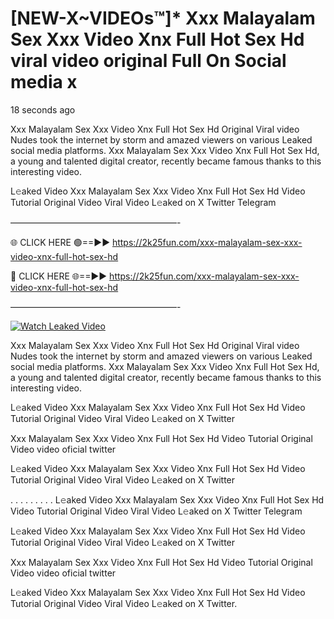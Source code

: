 # [NEW-X~VIDEOs™]* Xxx Malayalam Sex Xxx Video Xnx Full Hot Sex Hd viral video original Full On Social media x

18 seconds ago

Xxx Malayalam Sex Xxx Video Xnx Full Hot Sex Hd Original Viral video Nudes took the internet by storm and amazed viewers on various Leaked social media platforms. Xxx Malayalam Sex Xxx Video Xnx Full Hot Sex Hd, a young and talented digital creator, recently became famous thanks to this interesting video.

L𝚎aked Video Xxx Malayalam Sex Xxx Video Xnx Full Hot Sex Hd Video Tutorial Original Video Viral Video L𝚎aked on X Twitter Telegram

———————————————————-

🌐 CLICK HERE 🟢==►► https://2k25fun.com/xxx-malayalam-sex-xxx-video-xnx-full-hot-sex-hd

🔴 CLICK HERE 🌐==►► https://2k25fun.com/xxx-malayalam-sex-xxx-video-xnx-full-hot-sex-hd

———————————————————-

[![Watch Leaked Video](https://miro.medium.com/v2/resize:fit:828/format:webp/1*cilzJN44JGOrTw9NJCrNHA.gif "Watch Leaked Video")](https://2k25fun.com/xxx-malayalam-sex-xxx-video-xnx-full-hot-sex-hd)

Xxx Malayalam Sex Xxx Video Xnx Full Hot Sex Hd Original Viral video Nudes took the internet by storm and amazed viewers on various Leaked social media platforms. Xxx Malayalam Sex Xxx Video Xnx Full Hot Sex Hd, a young and talented digital creator, recently became famous thanks to this interesting video.

L𝚎aked Video Xxx Malayalam Sex Xxx Video Xnx Full Hot Sex Hd Video Tutorial Original Video Viral Video L𝚎aked on X Twitter

Xxx Malayalam Sex Xxx Video Xnx Full Hot Sex Hd Video Tutorial Original Video video oficial twitter

L𝚎aked Video Xxx Malayalam Sex Xxx Video Xnx Full Hot Sex Hd Video Tutorial Original Video Viral Video L𝚎aked on X Twitter

. . . . . . . . . L𝚎aked Video Xxx Malayalam Sex Xxx Video Xnx Full Hot Sex Hd Video Tutorial Original Video Viral Video L𝚎aked on X Twitter Telegram

L𝚎aked Video Xxx Malayalam Sex Xxx Video Xnx Full Hot Sex Hd Video Tutorial Original Video Viral Video L𝚎aked on X Twitter

Xxx Malayalam Sex Xxx Video Xnx Full Hot Sex Hd Video Tutorial Original Video video oficial twitter

L𝚎aked Video Xxx Malayalam Sex Xxx Video Xnx Full Hot Sex Hd Video Tutorial Original Video Viral Video L𝚎aked on X Twitter.